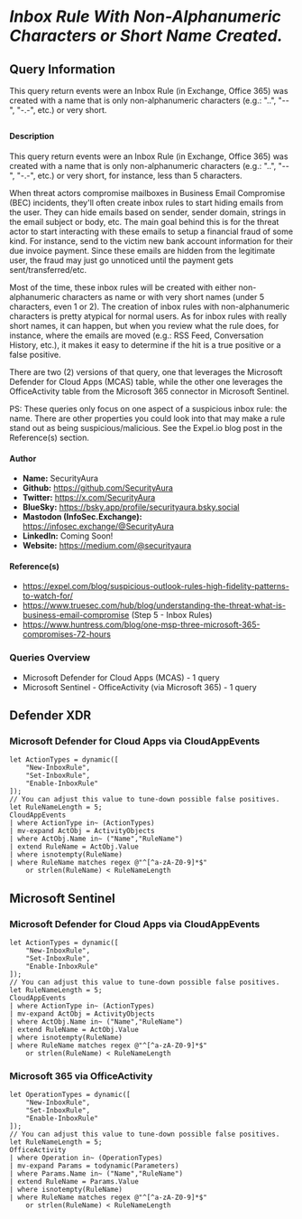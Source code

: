 # *Inbox Rule With Non-Alphanumeric Characters or Short Name Created.*

## Query Information

This query return events were an Inbox Rule (in Exchange, Office 365) was created with a name that is only non-alphanumeric characters (e.g.: "..", "--", "-.-", etc.) or very short.

##

#### Description

This query return events were an Inbox Rule (in Exchange, Office 365) was created with a name that is only non-alphanumeric characters (e.g.: "..", "--", "-.-", etc.) or very short, for instance, less than 5 characters.

When threat actors compromise mailboxes in Business Email Compromise (BEC) incidents, they'll often create inbox rules to start hiding emails from the user. They can hide emails based on sender, sender domain, strings in the email subject or body, etc. The main goal behind this is for the threat actor to start interacting with these emails to setup a financial fraud of some kind. For instance, send to the victim new bank account information for their due invoice payment. Since these emails are hidden from the legitimate user, the fraud may just go unnoticed until the payment gets sent/transferred/etc.

Most of the time, these inbox rules will be created with either non-alphanumeric characters as name or with very short names (under 5 characters, even 1 or 2). The creation of inbox rules with non-alphanumeric characters is pretty atypical for normal users. As for inbox rules with really short names, it can happen, but when you review what the rule does, for instance, where the emails are moved (e.g.: RSS Feed, Conversation History, etc.), it makes it easy to determine if the hit is a true positive or a false positive.

There are two (2) versions of that query, one that leverages the Microsoft Defender for Cloud Apps (MCAS) table, while the other one leverages the OfficeActivity table from the Microsoft 365 connector in Microsoft Sentinel.

PS: These queries only focus on one aspect of a suspicious inbox rule: the name. There are other properties you could look into that may make a rule stand out as being suspicious/malicious. See the Expel.io blog post in the Reference(s) section.

#### Author <Optional>
- **Name:** SecurityAura
- **Github:** https://github.com/SecurityAura
- **Twitter:** https://x.com/SecurityAura
- **BlueSky:** https://bsky.app/profile/securityaura.bsky.social
- **Mastodon (InfoSec.Exchange):** https://infosec.exchange/@SecurityAura
- **LinkedIn:** Coming Soon!
- **Website:** https://medium.com/@securityaura

#### Reference(s)

- https://expel.com/blog/suspicious-outlook-rules-high-fidelity-patterns-to-watch-for/
- https://www.truesec.com/hub/blog/understanding-the-threat-what-is-business-email-compromise (Step 5 - Inbox Rules)
- https://www.huntress.com/blog/one-msp-three-microsoft-365-compromises-72-hours

### Queries Overview ###

- Microsoft Defender for Cloud Apps (MCAS) - 1 query
- Microsoft Sentinel - OfficeActivity (via Microsoft 365) - 1 query

## Defender XDR ##
### Microsoft Defender for Cloud Apps via CloudAppEvents ###
```KQL
let ActionTypes = dynamic([
    "New-InboxRule",
    "Set-InboxRule",
    "Enable-InboxRule"
]);
// You can adjust this value to tune-down possible false positives.
let RuleNameLength = 5;
CloudAppEvents
| where ActionType in~ (ActionTypes)
| mv-expand ActObj = ActivityObjects
| where ActObj.Name in~ ("Name","RuleName")
| extend RuleName = ActObj.Value
| where isnotempty(RuleName)
| where RuleName matches regex @"^[^a-zA-Z0-9]*$"
    or strlen(RuleName) < RuleNameLength
```
## Microsoft Sentinel ##
### Microsoft Defender for Cloud Apps via CloudAppEvents ###
```KQL
let ActionTypes = dynamic([
    "New-InboxRule",
    "Set-InboxRule",
    "Enable-InboxRule"
]);
// You can adjust this value to tune-down possible false positives.
let RuleNameLength = 5;
CloudAppEvents
| where ActionType in~ (ActionTypes)
| mv-expand ActObj = ActivityObjects
| where ActObj.Name in~ ("Name","RuleName")
| extend RuleName = ActObj.Value
| where isnotempty(RuleName)
| where RuleName matches regex @"^[^a-zA-Z0-9]*$"
    or strlen(RuleName) < RuleNameLength
```
### Microsoft 365 via OfficeActivity
```KQL
let OperationTypes = dynamic([
    "New-InboxRule",
    "Set-InboxRule",
    "Enable-InboxRule"
]);
// You can adjust this value to tune-down possible false positives.
let RuleNameLength = 5;
OfficeActivity
| where Operation in~ (OperationTypes)
| mv-expand Params = todynamic(Parameters)
| where Params.Name in~ ("Name","RuleName")
| extend RuleName = Params.Value
| where isnotempty(RuleName)
| where RuleName matches regex @"^[^a-zA-Z0-9]*$"
    or strlen(RuleName) < RuleNameLength
```
